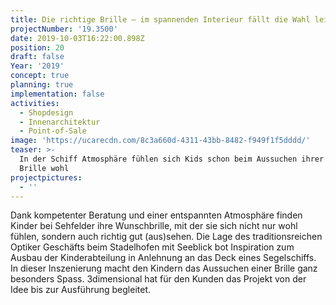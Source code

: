 ```yaml
---
title: Die richtige Brille – im spannenden Interieur fällt die Wahl leichter
projectNumber: '19.3500'
date: 2019-10-03T16:22:00.898Z
position: 20
draft: false
Year: '2019'
concept: true
planning: true
implementation: false
activities:
  - Shopdesign
  - Innenarchitektur
  - Point-of-Sale
image: 'https://ucarecdn.com/8c3a660d-4311-43bb-8482-f949f1f5dddd/'
teaser: >-
  In der Schiff Atmosphäre fühlen sich Kids schon beim Aussuchen ihrer neuen
  Brille wohl
projectpictures:
  - ''
---
```

Dank kompetenter Beratung und einer entspannten Atmosphäre finden Kinder bei Sehfelder ihre Wunschbrille, mit der sie sich nicht nur wohl fühlen, sondern auch richtig gut (aus)sehen. Die Lage des traditionsreichen Optiker Geschäfts beim Stadelhofen mit Seeblick bot Inspiration zum Ausbau der Kinderabteilung in Anlehnung an das Deck eines Segelschiffs. In dieser Inszenierung macht den Kindern das Aussuchen einer Brille ganz besonders Spass. 3dimensional hat für den Kunden das Projekt von der Idee bis zur Ausführung begleitet.
